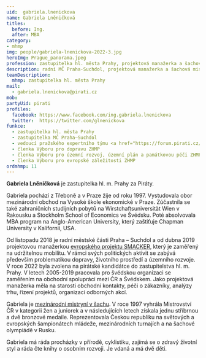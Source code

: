 ```yaml
---
uid:  gabriela.lnenickova
name: Gabriela Lněničková
titles:
  before: Ing.
  after: MBA
category: 
- mhmp
img: people/gabriela-lnenickova-2022-3.jpg
heroImg: Prague_panorama.jpeg
profession: zastupitelka hl. města Prahy, projektová manažerka a šachová mistryně
description: radní MČ Praha-Suchdol, projektová manažerka a šachová mistryně
teamDescription:
  mhmp: zastupitelka hl. města Prahy
mail:
  - gabriela.lnenickova@pirati.cz
mob:	
partyUid: pirati		 
profiles:    
  facebook: https://www.facebook.com/ing.gabriela.lnenickova    
  twitter:  https://twitter.com/glnenickova		  
funkce:
  - zastupitelka hl. města Prahy
  - zastupitelka MČ Praha–Suchdol
  - vedoucí pražského expertního týmu <a href="https://forum.pirati.cz/viewforum.php?f=1262">Doprava a infrastruktura</a>
  - členka Výboru pro dopravu ZHMP
  - členka Výboru pro územní rozvoj, územní plán a památkovou péči ZHMP
  - členka Výboru pro evropské záležitosti ZHMP
ordmhmp: 11
---
```


**Gabriela Lněničková** je zastupitelka hl. m. Prahy za Piráty. 

Gabriela pochází z Třeboně a v Praze žije od roku 1997. Vystudovala obor mezinárodní obchod na Vysoké škole ekonomické v Praze. Zúčastnila se také zahraničních studijních pobytů na Wirstchaftsuniversität Wien v Rakousku a Stockholm School of Economics ve Švédsku. Poté absolvovala MBA program na Anglo-American University, který zaštiťuje Chapman University v Kalifornii, USA.

Od listopadu 2018 je radní městské části Praha – Suchdol a od dubna 2019 projektovou manažerkou [evropského projektu SMACKER](http://www.praha-suchdol.cz/smacker), který je zaměřený na udržitelnou mobilitu. V rámci svých politických aktivit se zabývá především problematikou dopravy, životního prostředí a územního rozvoje. V roce 2022 byla zvolena na pirátské kandidátce do zastupitelstva hl. m. Prahy. V letech 2005-2019 pracovala pro švédskou organizaci se zaměřením na obchodní spolupráci mezi ČR a Švédskem. Jako projektová manažerka měla na starosti obchodní kontakty, péči o zákazníky, analýzy trhu, řízení projektů, organizaci odborných akcí.

Gabriela je [mezinárodní mistryní v šachu](https://www.chess.cz/hrac/2559). V roce 1997 vyhrála Mistrovství ČR v kategorii žen a juniorek a v následujících letech získala jednu stříbrnou a dvě bronzové medaile. Reprezentovala Českou republiku na světových a evropských šampionátech mládeže, mezinárodních turnajích a na šachové olympiádě v Rusku.

Gabriela má ráda procházky v přírodě, cyklistiku, zajímá se o zdravý životní styl a ráda čte knihy o osobním rozvoji. Je vdaná a má dvě děti.
